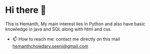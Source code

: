 
# Hi there 👋
This is Hemanth, My main interest lies in Python and also have basic knowledge in java and SQL along with html and css.
* 📫 How to reach me: contact me directly on this mail hemanthchowdary.seeni@gmail.com


